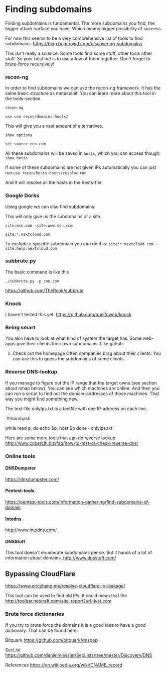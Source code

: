 # Finding subdomains


Finding subdomains is fundamental. The more subdomains you find, the bigger attack surface you have. Which means bigger possibility of success.

For now this seems to be a very comprehensive list of tools to find subdomains.
https://blog.bugcrowd.com/discovering-subdomains

This isn't really a science. Some tools find some stuff, other tools other stuff. So your best bet is to use a few of them together. Don't forget to brute-force recursively!


### recon-ng
In order to find subdomains we can use the recon-ng framework. It has the same basic structure as metasploit. You can learn more about this tool in the tools-section.

`recon-ng`

`use use recon/domains-hosts/`

This will give you a vast amount of alternatives.

`show options`

`set source cnn.com`


All these subdomains will be saved in `hosts`, which you can access though: `show hosts`

If some of these subdomains are not given IPs automatically you can just run
`use recon/hosts-hosts/resolve`
`run`

And it will resolve all the hosts in the hosts-file. 


### Google Dorks
Using google we can also find subdomains.

This will only give us the subdomains of a site.

`site:msn.com -site:www.msn.com`

`site:*.nextcloud.com`

To exclude a specific subdomain you can do this:
`site:*.nextcloud.com -site:help.nextcloud.com`

### subbrute.py

The basic command is like this

`./subbrute.py -p cnn.com`

https://github.com/TheRook/subbrute

### Knock
I haven't tested this yet.
https://github.com/guelfoweb/knock



### Being smart

You also have to look at what kind of system the target has. Some web-apps give their clients their own subdomains. Like github.

1. Check out the homepage
Often companies brag about their clients. You can use this to guess the subdomains of some clients.


### Reverse DNS-lookup

If you manage to figure out the IP range that the target owns (see section about nmap below). You can see which machines are online. And then you can run a script to find out the domain-addresses of those machines. That way you might find something new.

The text-file onlyIps.txt is a textfile with one IP-address on each line.

`#!/bin/bash

while read p; do
  echo $p;
  host  $p
done <onlyIps.txt`

Here are some more tools that can do reverse lookup
http://www.cyberciti.biz/faq/how-to-test-or-check-reverse-dns/


### Online tools

#### DNSDumpster
https://dnsdumpster.com/

#### Pentest-tools
https://pentest-tools.com/information-gathering/find-subdomains-of-domain

#### Intodns
http://www.intodns.com/

#### DNSStuff
This tool doesn't enumerate subdomains per se. But it hands of a lot of information about domains.
http://www.dnsstuff.com/


## Bypassing CloudFlare

https://www.ericzhang.me/resolve-cloudflare-ip-leakage/


This tool can be used to find old IPs. It could mean that the 
http://toolbar.netcraft.com/site_report?url=lyst.com



### Brute force dictionaries

If you try to brute force the domains it is a good idea to have a good dictionary. That can be found here:

Bitquark
https://github.com/bitquark/dnspop

SecList
https://github.com/danielmiessler/SecLists/tree/master/Discovery/DNS


References
https://en.wikipedia.org/wiki/CNAME_record



